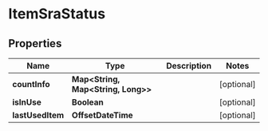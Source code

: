 

# ItemSraStatus


## Properties

Name | Type | Description | Notes
------------ | ------------- | ------------- | -------------
**countInfo** | **Map&lt;String, Map&lt;String, Long&gt;&gt;** |  |  [optional]
**isInUse** | **Boolean** |  |  [optional]
**lastUsedItem** | **OffsetDateTime** |  |  [optional]



